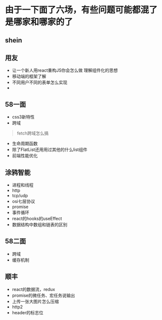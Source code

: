 # 由于一下面了六场，有些问题可能都混了是哪家和哪家的了   
## shein   
## 用友   
- 让一个新人用react重构JS你会怎么做
理解组件化的思想   
- 移动端的框架了解   
- 不同用户不同的表单怎么实现   
- 
## 58一面  
- css3新特性  
- 跨域  
> fetch跨域怎么搞   
- 生命周期函数   
- 除了FlatList还用用过其他的什么list组件   
- 前端性能优化   
## 涂鸦智能  
- 进程和线程  
- http  
- tcp/udp  
- osi七层协议   
- promise  
- 事件循环   
- react的hooks的useEffect   
- 数据结构中数组和链表的区别  
## 58二面   
- 跨域  
- 缓存机制  
## 顺丰  
- react的数据流，redux   
- promise的微任务、宏任务说输出  
- 上传一张大图片怎么压缩   
- http2  
- header的标志位   

